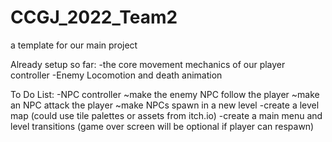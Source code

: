 # CCGJ_2022_Team2
a template for our main project

Already setup so far:
-the core movement mechanics of our player controller
-Enemy Locomotion and death animation

To Do List:
-NPC controller
  ~make the enemy NPC follow the player
  ~make an NPC attack the player
  ~make NPCs spawn in a new level
-create a level map (could use tile palettes or assets from itch.io)
-create a main menu and level transitions (game over screen will be optional if player can respawn)
